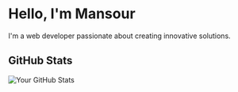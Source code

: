 # Hello, I'm Mansour
I'm a web developer passionate about creating innovative solutions.

## GitHub Stats
![Your GitHub Stats](https://github-readme-stats.vercel.app/api?username=Mansourkira&show_icons=true&hide_title=true&count_private=true&theme=radical)

